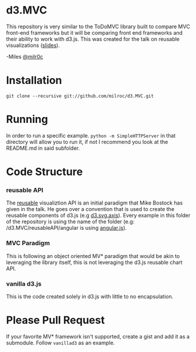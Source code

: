 d3.MVC
==============

This repository is very similar to the ToDoMVC library built to compare MVC front-end frameworks but it will be comparing front end frameworks and their ability to work with d3.js. This was created for the talk on reusable visualizations ([slides](http://bl.ocks.org/milroc/raw/5553051/#0)).

-Miles
[@milr0c](https://twitter.com/Milr0c)

# Installation

`git clone --recursive git://github.com/milroc/d3.MVC.git`

# Running

In order to run a specific example. `python -m SimpleHTTPServer` in that directory will allow you to run it, if not I recommend you look at the README.md in said subfolder.

# Code Structure

### reusable API

The [reusable](http://bost.ocks.org/mike/chart/) visualiztion API is an initial paradigm that Mike Bostock has given in the talk. He goes over a convention that is used to create the reusable components of d3.js (e.g [d3.svg.axis](https://github.com/mbostock/d3/wiki/SVG-Axes)). Every example in this folder of the repository is using the name of the folder (e.g: /d3.MVC/reusableAPI/angular is using [angular.js](http://angularjs.org/)). 

### MVC Paradigm

This is following an object oriented MV* paradigm that would be akin to leveraging the library itself, this is not leveraging the d3.js reusable chart API.

### vanilla d3.js

This is the code created solely in d3.js with little to no encapsulation.

# Please Pull Request

If your favorite MV* framework isn't supported, create a gist and add it as a submodule. Follow `vanillad3` as an example.